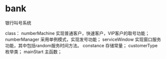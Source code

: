 # bank
银行叫号系统

class：
numberMachine  实现普通客户，快速客户，VIP客户的取号功能；
numberManager  采用单例模式，实现发号功能；
serviceWindow  实现窗口服务功能，其中包括random服务时间方法。
constance      存储常量；
customerType   枚举类；
mainStart      主函数；

